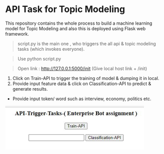 # API Task for Topic Modeling
This repository contains the whole process to build a machine learning model for Topic Modeling 
and also this is deployed using Flask web framework.

> script.py is the main one , who triggers the all api & topic modeling tasks (which invokes everyone).

> Use python script.py

> Open link : http://127.0.0.1:5000/init (Give local host link + /init)


1. Click on Train-API to trigger the training of model & dumping it in local.
2. Provide input feature data & click on Classification-API to predict & generate results.
- Provide input token/ word such as interview, economy, politics etc.

![end result](data/end-result.jpg)